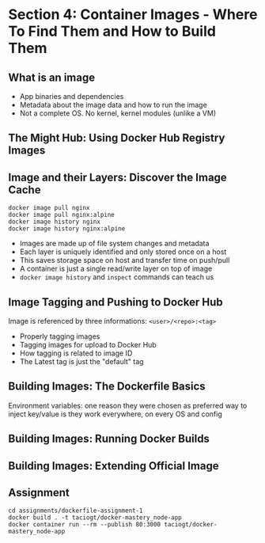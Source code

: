# Section 4: Container Images - Where To Find Them and How to Build Them

## What is an image
* App binaries and dependencies
* Metadata about the image data and how to run the image
* Not a complete OS. No kernel, kernel modules (unlike a VM)

## The Might Hub: Using Docker Hub Registry Images

## Image and their Layers: Discover the Image Cache

```
docker image pull nginx
docker image pull nginx:alpine
docker image history nginx
docker image history nginx:alpine
```

* Images are made up of file system changes and metadata
* Each layer is uniquely identified and only stored once on a host
* This saves storage space on host and transfer time on push/pull
* A container is just a single read/write layer on top of image
* `docker image history` and `inspect` commands can teach us

## Image Tagging and Pushing to Docker Hub
Image is referenced by three informations: `<user>/<repo>:<tag>`
* Properly tagging images
* Tagging images for upload to Docker Hub
* How tagging is related to image ID
* The Latest tag is just the "default" tag

## Building Images: The Dockerfile Basics

Environment variables: one reason they were chosen as preferred way to inject key/value is they work everywhere, on every OS and config

## Building Images: Running Docker Builds

## Building Images: Extending Official Image

## Assignment

```
cd assignments/dockerfile-assignment-1
docker build . -t taciogt/docker-mastery_node-app
docker container run --rm --publish 80:3000 taciogt/docker-mastery_node-app

``` 